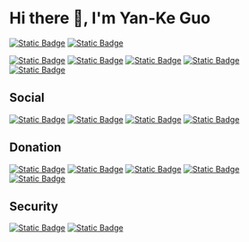 # Hi there 👋, I'm Yan-Ke Guo

[![Static Badge](https://img.shields.io/badge/Professional-DevOps-blue?style=flat-square&logo=linkedin&logoColor=white)](https://www.linkedin.com/in/yankeguo)
[![Static Badge](https://img.shields.io/badge/Location-Shenzhen-red?style=flat-square&logo=googlemaps)](https://goo.gl/maps/JREMqbKoDtqFZicA9)

[![Static Badge](https://img.shields.io/badge/Language-Go-blue?style=flat-square&logo=go&logoColor=white)](https://go.dev/)
[![Static Badge](https://img.shields.io/badge/Language-TypeScript-blue?style=flat-square&logo=typescript&logoColor=white)](https://www.typescriptlang.org/)
[![Static Badge](https://img.shields.io/badge/Language-JavaScript-blue?style=flat-square&logo=javascript&logoColor=white)](https://developer.mozilla.org/en-US/docs/Web/JavaScript)
[![Static Badge](https://img.shields.io/badge/Language-Python-blue?style=flat-square&logo=python&logoColor=white)](https://www.python.org/)
[![Static Badge](https://img.shields.io/badge/Language-Java-blue?style=flat-square&logo=openjdk)](https://openjdk.org/)

## Social

[![Static Badge](https://img.shields.io/badge/Email-hi%40yankeguo.com-purple?style=flat-square)](mailto:hi@yankeguo.com)
[![Static Badge](https://img.shields.io/badge/Website-yankeguo.com-black?style=flat-square)](https://yankeguo.com)
[![Static Badge](https://img.shields.io/badge/Discord-yankeguo-5865f2?style=flat-square&logo=discord)](https://discordapp.com/users/1065517056755245086)
[![Static Badge](https://img.shields.io/badge/X-yankeguo-black?style=flat-square&logo=x)](https://twitter.com/yankeguo)

## Donation

[![Static Badge](https://img.shields.io/badge/Patreon-Membership-000000?style=flat-square&logo=patreon&logoColor=white)](https://patreon.com/yankeguo)
[![Static Badge](https://img.shields.io/badge/GitHub-Sponsors-181717?style=flat-square&logo=github&logoColor=white)](https://github.com/sponsors/yankeguo)
[![Static Badge](https://img.shields.io/badge/BTC-Donation-f7931a?style=flat-square&logo=bitcoin&logoColor=white)](https://www.blockchain.com/btc/address/bc1qc3mk9xku6ft7pmxmfmejk46ca7a8shdqc8443s)
[![Static Badge](https://img.shields.io/badge/ETH-Donation-3c3c3d?style=flat-square&logo=ethereum&logoColor=white)](https://etherscan.io/address/0x6384b4700Ccb0F09Ef217135d42abFE5Cd98Cf0c)
[![Static Badge](https://img.shields.io/badge/SOL-Donation-9945ff?style=flat-square&logo=solana&logoColor=white)](https://dial.to/?action=solana-action%3Ahttps%3A%2F%2Fyankeguo.com%2Fapi%2Fsolana%2Factions%2Fdonate&cluster=mainnet)

## Security

[![Static Badge](https://img.shields.io/badge/View-Still_alive%3F-red?style=flat-square)](https://yankeguo.github.io/lastwill/)
[![Static Badge](https://img.shields.io/badge/View-GPG_Public_Key-red?style=flat-square)](https://keys.openpgp.org/search?q=hi@yankeguo.com)
